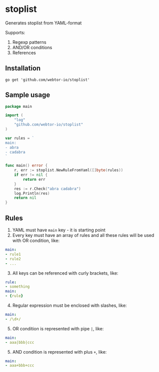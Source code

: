 # stoplist

Generates stoplist from YAML-format

Supports:
1. Regexp patterns
2. AND/OR conditions
3. References

## Installation

```
go get 'github.com/webtor-io/stoplist'
```

## Sample usage

```go
package main

import (
	"log"
	"github.com/webtor-io/stoplist"
)

var rules = `
main:
- abra
- cadabra
`

func main() error {
    r, err := stoplist.NewRuleFromYaml([]byte(rules))
    if err != nil {
        return err
    }
    res := r.Check("abra cadabra")
    log.Println(res)
    return nil
}
```

## Rules

1. YAML must have `main` key - it is starting point
2. Every key must have an array of rules and all these rules will be 
used with OR condition, like:
```yaml
main:
- rule1
- rule2
- ...
```
3. All keys can be referenced with curly brackets, like:
```yaml
rule:
- something
main:
- {rule}
```
4. Regular expression must be enclosed with slashes, like:
```yaml
main:
- /\d+/
```
5. OR condition is represented with pipe `|`, like:
```yaml
main:
- aaa|bbb|ccc
```
5. AND condition is represented with plus `+`, like:
```yaml
main:
- aaa+bbb+ccc
```


